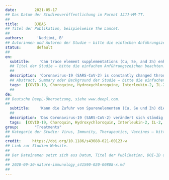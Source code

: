 ```yaml
---
date:        2021-05-17
## Das Datum der Studienveröffentlichung im Format JJJJ-MM-TT.
##
title:       BJBAS
## Titel der Publikation, beispielweise The Lancet.
##
authors:      'Nedjimi, B'
## Autorinnen und Autoren der Studie – bitte die einfachen Anführungszeichen beachten!
status:       default
##
en:
  subtitle:    'Can trace element supplementations (Cu, Se, and Zn) enhance human immunity against COVID-19 and its new variants?'
  ## Titel der Studie – bitte die einfachen Anführungszeichen beachten!
  ##
  description: 'Coronavirus-19 (SARS-CoV-2) is constantly changed through mutation, and new stains of this virus are detected throughout the world such as B.1.1.7 (UK), B.1.351 (South Africa), and P.1 (Brazil). These strains seem to be more easily transmissible than other variants, which may lead to more cases and more deaths. Currently, there are many vaccines for SARS-CoV-2 available in the market but without full clinical data beside. Despite the existence of these vaccines, the numbers of outpatients are still increasing in many countries around the world, and the reliability of these vaccines still remains elusive. It is well known that trace element deficiencies increase the individual susceptibility to immune dysfunction and lead to global health problem. In this context, improving the immune defense system to combats this pandemic is absolutely necessary. The purpose of this review is to establish the probable relation between trace elements supplementation and COVID-19. Several clinical studies confirmed that Cu, Se, and Zn insufficiencies alter the immune system and increase the vulnerability to viral infections. Based on antiviral and anti-inflammatory effects of these micronutrients, it seems logical that dietary supplementations of these components might enhance human immune system and lower the graveness of COVID-19 infection. Based on available data, we hypothesize that the clinical use of some essential trace element supplementations such as copper, selenium, and zinc might be a preventive and promising option to enhance human immunity against the new pandemic COVID-19 and its new strains.'
  ## Abstract, Summary oder Background der Studie – bitte die einfachen Anführungszeichen beachten!
  tags:  [COVID-19, Choroquine, Hydroxychloroquine, Interleukin-2, IL-2, Interleukin-6, IL-6, natural killer cells, T helper cells]
  ##
de: 
## Deutsche DeepL-Übersetzung, siehe www.deepl.com.
##
  subtitle:    'Kann die Zufuhr von Spurenelementen (Cu, Se und Zn) die menschliche Immunität gegen COVID-19 und seine neuen Varianten verstärken?'
  ##
  description: 'Das Coronavirus-19 (SARS-CoV-2) verändert sich ständig durch Mutation, und weltweit werden neue Stämme dieses Virus entdeckt, wie B.1.1.7 (Großbritannien), B.1.351 (Südafrika) und P.1 (Brasilien). Diese Stämme scheinen leichter übertragbar zu sein als andere Varianten, was zu mehr Fällen und mehr Todesfällen führen kann. Gegenwärtig sind zahlreiche Impfstoffe gegen SARS-CoV-2 auf dem Markt, allerdings ohne umfassende klinische Daten. Obwohl es diese Impfstoffe gibt, steigt die Zahl der ambulanten Patienten in vielen Ländern der Welt weiter an, und die Zuverlässigkeit dieser Impfstoffe ist nach wie vor unklar. Es ist allgemein bekannt, dass ein Mangel an Spurenelementen die individuelle Anfälligkeit für Immunstörungen erhöht und zu globalen Gesundheitsproblemen führt. In diesem Zusammenhang ist eine Verbesserung der Immunabwehr zur Bekämpfung dieser Pandemie absolut notwendig. Ziel dieser Übersichtsarbeit ist, den wahrscheinlichen Zusammenhang zwischen der Supplementierung von Spurenelementen und COVID-19 zu ermitteln. Mehrere klinische Studien haben bestätigt, dass ein Mangel an Cu, Se und Zn das Immunsystem verändert und die Anfälligkeit für virale Infektionen erhöht. Aufgrund der antiviralen und entzündungshemmenden Wirkung dieser Mikronährstoffe erscheint logisch, dass eine Nahrungsergänzung mit diesen Komponenten das menschliche Immunsystem stärken und die Schwere der COVID-19-Infektion verringern könnte. Auf der Grundlage der verfügbaren Daten stellen wir die Hypothese auf, dass der klinische Einsatz von Nahrungsergänzungsmitteln mit einigen essenziellen Spurenelementen wie Kupfer, Selen und Zink eine präventive und vielversprechende Option zur Stärkung der menschlichen Immunität gegen die neue Pandemie COVID-19 und ihre neuen Stämme sein könnte.'
  tags:  [COVID-19, Choroquin, Hydroxychloroquin, Interleukin-2, IL-2, Interleukin-6, IL-6, natürliche Killerzellen, T-Helferzellen]
group:       "Treatments"
## Kategorie der Studie: Virus, Immunity, Therapeutics, Vaccines – bitte die Anführungszeichen beachten!
##
credit:     https://doi.org/10.1186/s43088-021-00123-w
## Link zur Studien-Website.
##
## Der Dateinamen setzt sich aus Datum, Titel der Publikation, DOI-ID der Studie (nach dem letzten Slash) und der Dateiendung zusammen. Bitte den Unterstrich vor der DOI-ID beachten!
##
## 2020-09-30-nature-immunology_s41590-020-00808-x.md
##
---
```

<object data="{{ page.link }}" style='height:calc(100vh - 400px); width: 100%' type='application/pdf'></object>

